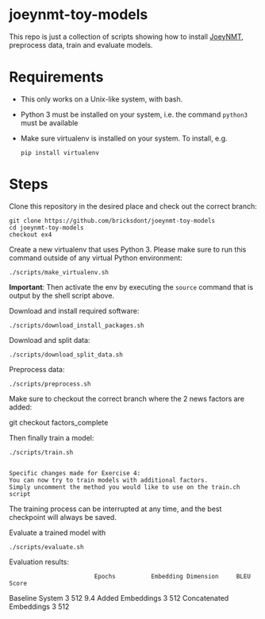 # joeynmt-toy-models

This repo is just a collection of scripts showing how to install [JoeyNMT](https://github.com/joeynmt/joeynmt), preprocess
data, train and evaluate models.

# Requirements

- This only works on a Unix-like system, with bash.
- Python 3 must be installed on your system, i.e. the command `python3` must be available
- Make sure virtualenv is installed on your system. To install, e.g.

    `pip install virtualenv`

# Steps

Clone this repository in the desired place and check out the correct branch:

    git clone https://github.com/bricksdont/joeynmt-toy-models
    cd joeynmt-toy-models
    checkout ex4

Create a new virtualenv that uses Python 3. Please make sure to run this command outside of any virtual Python environment:

    ./scripts/make_virtualenv.sh

**Important**: Then activate the env by executing the `source` command that is output by the shell script above.

Download and install required software:

    ./scripts/download_install_packages.sh

Download and split data:

    ./scripts/download_split_data.sh

Preprocess data:

    ./scripts/preprocess.sh

Make sure to checkout the correct branch where the 2 news factors are added:

git checkout factors_complete

Then finally train a model:

    ./scripts/train.sh


    Specific changes made for Exercise 4:
    You can now try to train models with additional factors.
    Simply uncomment the method you would like to use on the train.ch script
    

The training process can be interrupted at any time, and the best checkpoint will always be saved.

Evaluate a trained model with

    ./scripts/evaluate.sh


Evaluation results:

                            Epochs	        Embedding Dimension	    BLEU Score
Baseline System	            3	            512	                    9.4
Added Embeddings	        3	            512	
Concatenated Embeddings	    3	            512	
